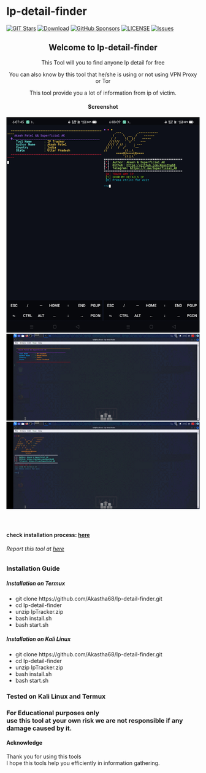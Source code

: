 # Ip-detail-finder
[![GIT Stars](https://img.shields.io/github/stars/Akastha68/Ip-detail-finder)](https://github.com/Akastha68/Ip-detail-finder/)
[![Download](https://img.shields.io/npm/dt/Ip-detail-finder.svg)](https://github.com/Akastha68/Ip-detail-finder)
[![GitHub Sponsors](https://img.shields.io/github/sponsors/Akastha68)](https://github.com/Akastha68/Ip-detail-finder)
[![LICENSE](https://img.shields.io/npm/l/truecallerjs.svg)](https://github.com/Akastha68/Ip-detail-finder/blob/main/LICENSE)
[![Issues](https://img.shields.io/github/issues/Akastha68/Ip-detail-finder)](https://github.com/Akastha68/Ip-detail-finder/issues)
<header>
  <h2>Welcome to Ip-detail-finder</h2>
  <p>This Tool will you to find anyone Ip detail for free</p>
  <p>
    You can also know by this tool that he/she is using or not using VPN Proxy or Tor
  </p>
  <p>
    This tool provide you a lot of information from ip of victim.
  </p>
  <div>
    <h4>Screenshot </h4>
    <img  src="https://raw.githubusercontent.com/Akastha68/Ip-detail-finder/main/Screenshot_2024-04-14-06-07-45-81_84d3000e3f4017145260f7618db1d683.jpg" height="50%" width="50%"><img src="https://raw.githubusercontent.com/Akastha68/Ip-detail-finder/main/Screenshot_2024-04-14-06-08-09-54_84d3000e3f4017145260f7618db1d683.jpg" height="50%" width="50%">
    <img src="https://github.com/Akastha68/Ip-detail-finder/blob/542e6c0b9274e53d43c0e800b0357cacf8df54a0/Screenshot_2024-04-14-07-42-18-28_30a42d6a209f6598350fa5f61642e1a9.jpg">
    <img src="https://github.com/Akastha68/Ip-detail-finder/blob/542e6c0b9274e53d43c0e800b0357cacf8df54a0/Screenshot_2024-04-14-07-42-58-33_30a42d6a209f6598350fa5f61642e1a9.jpg">
  </div>
</header>

<h4>check installation process: <a href="https://www.superficialak.line.pm/tool/ip">here</a></h4>
<h6>Report this tool at <a href="https://superficialak60@yahoo.com">here</a></h6>
<article>
  <h3>Installation Guide</h3>
  <h5>
    Installation on Termux
  </h5>
  <ul>
    <li>
      git clone https://github.com/Akastha68/Ip-detail-finder.git
    </li>
    <li>cd Ip-detail-finder</li>
    <li>unzip IpTracker.zip</li>
    <li>bash install.sh</li>
    <li>bash start.sh</li>
  </ul>
  <h5>Installation on Kali Linux </h5>
  <ul>
    <li>
      git clone https://github.com/Akastha68/Ip-detail-finder.git
    </li>
    <li>cd Ip-detail-finder</li>
    <li>unzip IpTracker.zip</li>
    <li>bash install.sh</li>
    <li>bash start.sh</li>
  </ul>
</article>
<h3>Tested on Kali Linux and Termux</h3>
<footer>
  <h3>
    <strong>For Educational purposes</strong> only<br> use this tool at your own risk we are not responsible if any damage caused by it.
  </h3>
  <h4>Acknowledge</h4>
  <abbr>Thank you for using this tools<br>I hope this tools help you efficiently in information gathering.</abbr>
</footer>
